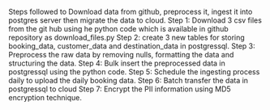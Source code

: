 Steps followed to Download data from github, preprocess it, ingest it into postgres server then migrate the data to cloud.
Step 1: Download 3 csv files from the git hub using he python code which is available in github repository as download_files.py
Step 2: create 3 new tables for storing booking_data, customer_data and destination_data in postgressql.
Step 3: Preprocess the raw data by removing nulls, formatting the data and structuring the data.
Step 4: Bulk insert the preprocessed data in postgressql using the python code.
Step 5: Schedule the ingesting process daily to upload the daily booking data.
Step 6: Batch transfer the data in postgressql to cloud
Step 7: Encrypt the PII information using MD5 encryption technique.
